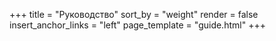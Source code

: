 +++
title = "Руководство"
sort_by = "weight"
render = false
insert_anchor_links = "left"
page_template = "guide.html"
+++
